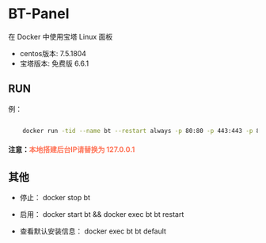 # BT-Panel

在 Docker 中使用宝塔 Linux 面板

+ centos版本: 7.5.1804
+ 宝塔版本: 免费版 6.6.1

## RUN

例：

```bash

    docker run -tid --name bt --restart always -p 80:80 -p 443:443 -p 8888:8888 -p 888:888 -p 3306:3306 -p 6379:6379 -p 20:20 -p 21:21 -v ~/workspace/www/wwwroot:/www/wwwroot -v ~/workspace/www/backup:/www/backop getting/bt-panel && docker exec bt bt restart && docker exec bt bt default

```

#### 注意：<font color=#FF7256>本地搭建后台IP请替换为 127.0.0.1 </font>

## 其他

+ 停止： docker stop bt

+ 启用： docker start bt && docker exec bt bt restart

+ 查看默认安装信息： docker exec bt bt default

